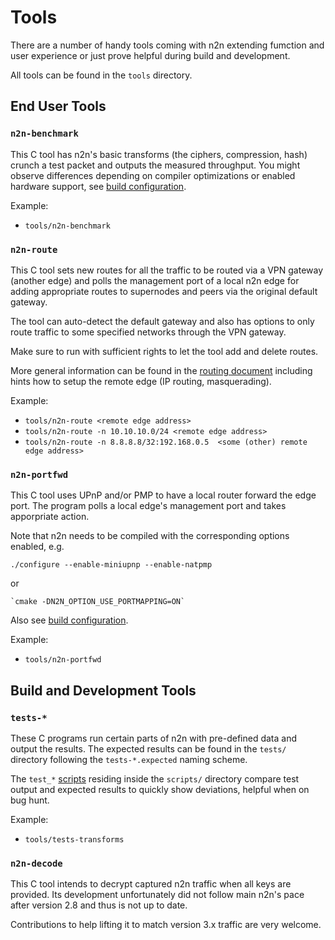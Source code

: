 # Tools

There are a number of handy tools coming with n2n extending fumction and
user experience or just prove helpful during build and development.

All tools can be found in the `tools` directory.

## End User Tools

### `n2n-benchmark`

This C tool has n2n's basic transforms (the ciphers, compression, hash)
crunch a test packet and outputs the measured throughput. You might observe
differences depending on compiler optimizations or enabled hardware support,
see [build configuration](BuildConfig.md).

Example:
- `tools/n2n-benchmark`

### `n2n-route`

This C tool sets new routes for all the traffic to be routed via a VPN gateway
(another edge) and polls the management port of a local n2n edge for adding
appropriate routes to supernodes and peers via the original default gateway.

The tool can auto-detect the default gateway and also has options to only route
traffic to some specified networks through the VPN gateway.

Make sure to run with sufficient rights to let the tool add and delete routes.

More general information can be found in the [routing document](Routing.md)
including hints how to setup the remote edge (IP routing, masquerading).

Example:
- `tools/n2n-route <remote edge address>`
- `tools/n2n-route -n 10.10.10.0/24 <remote edge address>`
- `tools/n2n-route -n 8.8.8.8/32:192.168.0.5  <some (other) remote edge address>`

### `n2n-portfwd`

This C tool uses UPnP and/or PMP to have a local router forward the edge port.
The program polls a local edge's management port and takes apporpriate action.

Note that n2n needs to be compiled with the corresponding options enabled, e.g.

```
./configure --enable-miniupnp --enable-natpmp
```

or

```
`cmake -DN2N_OPTION_USE_PORTMAPPING=ON`

```

Also see [build configuration](BuildConfig.md).

Example:
- `tools/n2n-portfwd`


## Build and Development Tools

### `tests-*`

These C programs run certain parts of n2n with pre-defined data and output
the results. The expected results can be found in the `tests/` directory
following the `tests-*.expected` naming scheme.

The `test_*` [scripts](Scripts.md) residing inside the `scripts/` directory
compare test output and expected results to quickly show deviations, helpful
when on bug hunt.

Example:
- `tools/tests-transforms`

### `n2n-decode`

This C tool intends to decrypt captured n2n traffic when all keys are provided.
Its development unfortunately did not follow main n2n's pace after version 2.8 
and thus is not up to date.

Contributions to help lifting it to match version 3.x traffic are very welcome.
